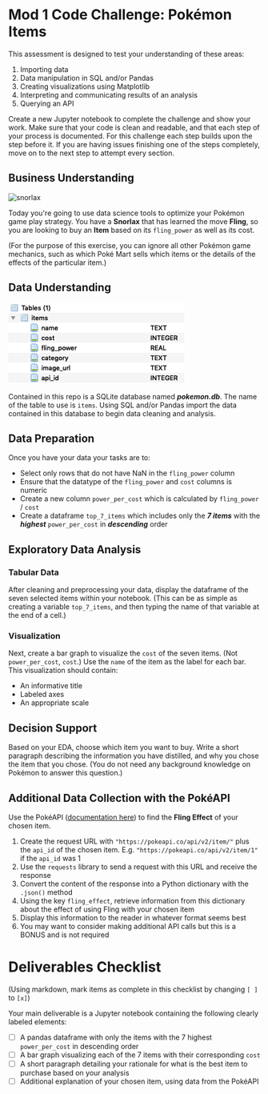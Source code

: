 # Mod 1 Code Challenge: Pokémon Items

This assessment is designed to test your understanding of these areas:

1. Importing data
2. Data manipulation in SQL and/or Pandas
3. Creating visualizations using Matplotlib
4. Interpreting and communicating results of an analysis
5. Querying an API

Create a new Jupyter notebook to complete the challenge and show your work. Make sure that your code is clean and readable, and that each step of your process is documented. For this challenge each step builds upon the step before it. If you are having issues finishing one of the steps completely, move on to the next step to attempt every section.

## Business Understanding

![snorlax](https://raw.githubusercontent.com/PokeAPI/sprites/master/sprites/pokemon/143.png)

Today you're going to use data science tools to optimize your Pokémon game play strategy. You have a **Snorlax** that has learned the move **Fling**, so you are looking to buy an **Item** based on its `fling_power` as well as its cost.

(For the purpose of this exercise, you can ignore all other Pokémon game mechanics, such as which Poké Mart sells which items or the details of the effects of the particular item.)

## Data Understanding

![database schema](images/schema.png)

Contained in this repo is a SQLite database named ***pokemon.db***. The name of the table to use is `items`. Using SQL and/or Pandas import the data contained in this database to begin data cleaning and analysis.

## Data Preparation

Once you have your data your tasks are to:

* Select only rows that do not have NaN in the `fling_power` column
* Ensure that the datatype of the `fling_power` and `cost` columns is numeric
* Create a new column `power_per_cost` which is calculated by `fling_power` / `cost`
* Create a dataframe `top_7_items` which includes only the ***7 items*** with the ***highest*** `power_per_cost` in ***descending*** order

## Exploratory Data Analysis

### Tabular Data

After cleaning and preprocessing your data, display the dataframe of the seven selected items within your notebook.  (This can be as simple as creating a variable `top_7_items`, and then typing the name of that variable at the end of a cell.)

### Visualization

Next, create a bar graph to visualize the `cost` of the seven items.  (Not `power_per_cost`, `cost`.) Use the `name` of the item as the label for each bar. This visualization should contain:

* An informative title
* Labeled axes
* An appropriate scale

## Decision Support

Based on your EDA, choose which item you want to buy.  Write a short paragraph describing the information you have distilled, and why you chose the item that you chose.  (You do not need any background knowledge on Pokémon to answer this question.)

## Additional Data Collection with the PokéAPI

Use the PokéAPI ([documentation here](https://pokeapi.co/docs/v2.html#items-section)) to find the **Fling Effect** of your chosen item.

1. Create the request URL with `"https://pokeapi.co/api/v2/item/"` plus the `api_id` of the chosen item.  E.g. `"https://pokeapi.co/api/v2/item/1"` if the `api_id` was 1
2. Use the `requests` library to send a request with this URL and receive the response
3. Convert the content of the response into a Python dictionary with the `.json()` method
4. Using the key `fling_effect`, retrieve information from this dictionary about the effect of using Fling with your chosen item
5. Display this information to the reader in whatever format seems best
6. You may want to consider making additional API calls but this is a BONUS and is not required

# Deliverables Checklist

(Using markdown, mark items as complete in this checklist by changing `[ ]` to `[x]`)

Your main deliverable is a Jupyter notebook containing the following clearly labeled elements:

 - [ ] A pandas dataframe with only the items with the 7 highest `power_per_cost` in descending order
 - [ ] A bar graph visualizing each of the 7 items with their corresponding `cost`
 - [ ] A short paragraph detailing your rationale for what is the best item to purchase based on your analysis
 - [ ] Additional explanation of your chosen item, using data from the PokéAPI
